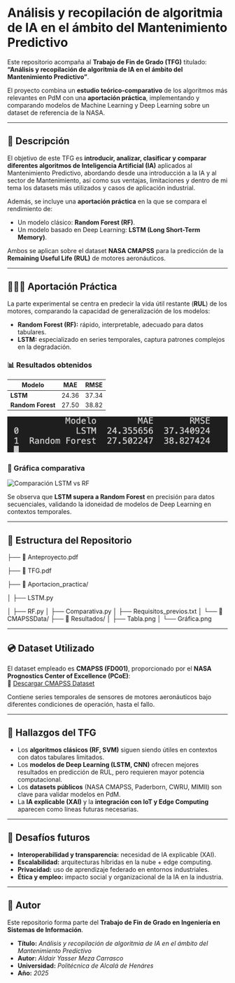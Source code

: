 # Análisis y recopilación de algoritmia de IA en el ámbito del Mantenimiento Predictivo  

Este repositorio acompaña al **Trabajo de Fin de Grado (TFG)** titulado:  
**“Análisis y recopilación de algoritmia de IA en el ámbito del Mantenimiento Predictivo”**.  

El proyecto combina un **estudio teórico-comparativo** de los algoritmos más relevantes en PdM con una **aportación práctica**, implementando y comparando modelos de Machine Learning y Deep Learning sobre un dataset de referencia de la NASA.  

---

## 📖 Descripción  

El objetivo de este TFG es **introducir, analizar, clasificar y comparar diferentes algoritmos de Inteligencia Artificial (IA)** aplicados al Mantenimiento Predictivo, abordando desde una introducción a la IA y al sector de Mantenimiento, así como sus ventajas, limitaciones y dentro de mi tema los datasets más utilizados y casos de aplicación industrial.  

Además, se incluye una **aportación práctica** en la que se compara el rendimiento de:  
- Un modelo clásico: **Random Forest (RF)**.  
- Un modelo basado en Deep Learning: **LSTM (Long Short-Term Memory)**.  

Ambos se aplican sobre el dataset **NASA CMAPSS** para la predicción de la **Remaining Useful Life (RUL)** de motores aeronáuticos.  

---

## 🧑🏽‍💻 Aportación Práctica  

La parte experimental se centra en predecir la vida útil restante (**RUL**) de los motores, comparando la capacidad de generalización de los modelos:  

- **Random Forest (RF):** rápido, interpretable, adecuado para datos tabulares.  
- **LSTM:** especializado en series temporales, captura patrones complejos en la degradación.  

### 📊 Resultados obtenidos  

| Modelo         | MAE    | RMSE   |
|----------------|--------|--------|
| **LSTM**       | 24.36  | 37.34  |
| **Random Forest** | 27.50  | 38.82  |

![Tabla de resultado](Resultados/Tabla.png)


### 🔎 Gráfica comparativa  

![Comparación LSTM vs RF](Resultados/Gráfica.png)  

Se observa que **LSTM supera a Random Forest** en precisión para datos secuenciales, validando la idoneidad de modelos de Deep Learning en contextos temporales.  

---

## 📂 Estructura del Repositorio  
├── 📄 Anteproyecto.pdf

├── 📄 TFG.pdf

├── 📂 Aportacion_practica/

│ ├── LSTM.py

│ ├── RF.py 
│ ├── Comparativa.py
│ ├── Requisitos_previos.txt
│ └── 📂 CMAPSSData/ 
├── 📂 Resultados/
│ ├── Tabla.png
│ └── Gráfica.png 

---

## 💿 Dataset Utilizado  

El dataset empleado es **CMAPSS (FD001)**, proporcionado por el **NASA Prognostics Center of Excellence (PCoE)**:  
🔗 [Descargar CMAPSS Dataset](https://data.nasa.gov/dataset/C-MAPSS-Aircraft-Engine-Simulator-Data/xaut-bemq)  

Contiene series temporales de sensores de motores aeronáuticos bajo diferentes condiciones de operación, hasta el fallo.  

---

## 🎯 Hallazgos del TFG  

- Los **algoritmos clásicos (RF, SVM)** siguen siendo útiles en contextos con datos tabulares limitados.  
- Los **modelos de Deep Learning (LSTM, CNN)** ofrecen mejores resultados en predicción de RUL, pero requieren mayor potencia computacional.  
- Los **datasets públicos** (NASA CMAPSS, Paderborn, CWRU, MIMII) son clave para validar modelos en PdM.  
- La **IA explicable (XAI)** y la **integración con IoT y Edge Computing** aparecen como líneas futuras necesarias.  

---

## 🔮 Desafíos futuros  

- **Interoperabilidad y transparencia:** necesidad de IA explicable (XAI).  
- **Escalabilidad:** arquitecturas híbridas en la nube + edge computing.  
- **Privacidad:** uso de aprendizaje federado en entornos industriales.  
- **Ética y empleo:** impacto social y organizacional de la IA en la industria.  

---

## 👤 Autor  

Este repositorio forma parte del **Trabajo de Fin de Grado en Ingeniería en Sistemas de Información**.  

- **Título:** *Análisis y recopilación de algoritmia de IA en el ámbito del Mantenimiento Predictivo*  
- **Autor:** *Aldair Yasser Meza Carrasco*
- **Universidad:** *Politécnica de Alcalá de Henáres*
- **Año:** *2025* 









